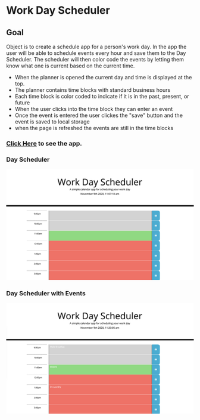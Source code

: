 # Work Day Scheduler

## Goal
Object is to create a schedule app for a person's work day. In the app the user will be able to schedule events every hour and save them to the Day Scheduler. The scheduler will then color code the events by letting them know what one is current based on the current time.

- When the planner is opened the current day and time is displayed at the top.
- The planner contains time blocks with standard business hours
- Each time block is color coded to indicate if it is in the past, present, or future
- When the user clicks into the time block they can enter an event
- Once the event is entered the user clickes the "save" button and the event is saved to local storage
- when the page is refreshed the events are still in the time blocks

### [Click Here](https://ericasiegel.github.io/daily-calendar/) to see the app.

### Day Scheduler
![Day Scheduler](./assets/images/start.png)

### Day Scheduler with Events
![Day Scheduler with Events](./assets/images/tasks.png)



